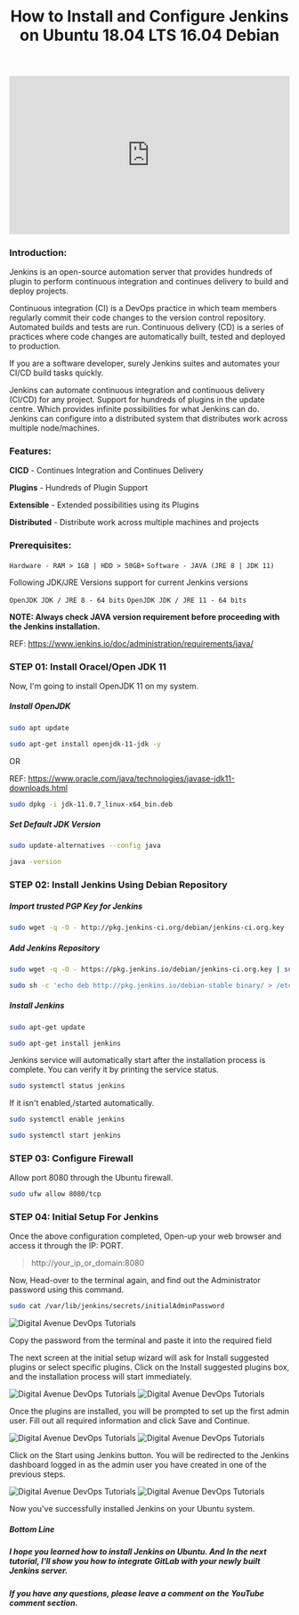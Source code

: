 ﻿---
layout: post
authors: [dimuthu_daundasekara]
title: 'How to Install and Configure Jenkins on Ubuntu 18.04 LTS 16.04 Debian'
image: /assets/img/post-imgs/jenkins-ubuntu/Jenkins.jpg
tags: [Jenkins, CICD, Automation,Continuous Integration, Continuous Delivery]
category: devops
comments: true
last_modified_at: 2020-01-31
---

<style>
.embed-container { position: relative; padding-bottom: 56.25%; height: 0; overflow: hidden; max-width: 100%; } .embed-container iframe, .embed-container object, .embed-container embed { position: absolute; top: 0; left: 0; width: 100%; height: 100%; }
</style>
<div class='embed-container'>
    <iframe src='https://www.youtube.com/embed/rqJPEACdrmM?&autoplay=1' frameborder='0' allow="accelerometer; autoplay; clipboard-write; encrypted-media; gyroscope; picture-in-picture" allowfullscreen>
    </iframe>
</div>


### Introduction:

Jenkins is an open-source automation server that provides hundreds of plugin to perform continuous integration and continues delivery to build and deploy projects.

Continuous integration (CI) is a DevOps practice in which team members regularly commit their code changes to the version control repository. Automated builds and tests are run. Continuous delivery (CD) is a series of practices where code changes are automatically built, tested and deployed to production.

If you are a software developer, surely Jenkins suites and automates your CI/CD build tasks quickly.

Jenkins can automate continuous integration and continuous delivery (CI/CD) for any project.
Support for hundreds of plugins in the update centre.  Which provides infinite possibilities for what Jenkins can do.
Jenkins can configure into a distributed system that distributes work across multiple node/machines.

### Features: 

**CICD** - Continues Integration and Continues Delivery

**Plugins** - Hundreds of Plugin Support

**Extensible** - Extended possibilities using its Plugins

**Distributed** - Distribute work across multiple machines and projects

### Prerequisites:

`Hardware - RAM > 1GB | HDD > 50GB+`
`Software - JAVA (JRE 8 | JDK 11)`

Following JDK/JRE Versions support for current Jenkins versions

`OpenJDK JDK / JRE 8 - 64 bits`
`OpenJDK JDK / JRE 11 - 64 bits`

**NOTE: Always check JAVA version requirement before proceeding with the Jenkins installation.**

REF: <a href="https://www.jenkins.io/doc/administration/requirements/java/" target="_blank">https://www.jenkins.io/doc/administration/requirements/java/</a>

### STEP 01: Install Oracel/Open JDK 11

Now, I'm going to install OpenJDK 11 on my system.

##### Install OpenJDK

```bash
sudo apt update

sudo apt-get install openjdk-11-jdk -y
```
OR

REF: <a href="https://www.oracle.com/java/technologies/javase-jdk11-downloads.html" target="_blank">https://www.oracle.com/java/technologies/javase-jdk11-downloads.html</a>

```bash
sudo dpkg -i jdk-11.0.7_linux-x64_bin.deb
```

##### Set Default JDK Version

```bash
sudo update-alternatives --config java

java -version
```

### STEP 02: Install Jenkins Using Debian Repository

##### Import trusted PGP Key for Jenkins

```bash
sudo wget -q -O - http://pkg.jenkins-ci.org/debian/jenkins-ci.org.key | sudo apt-key add -
```

##### Add Jenkins Repository

```bash
sudo wget -q -O - https://pkg.jenkins.io/debian/jenkins-ci.org.key | sudo apt-key add -
```

```bash
sudo sh -c 'echo deb http://pkg.jenkins.io/debian-stable binary/ > /etc/apt/sources.list.d/jenkins.list'
```

##### Install Jenkins

```bash
sudo apt-get update

sudo apt-get install jenkins
```

Jenkins service will automatically start after the installation process is complete. You can verify it by printing the service status.

```bash
sudo systemctl status jenkins
```

If it isn't enabled,/started automatically.

```bash
sudo systemctl enable jenkins

sudo systemctl start jenkins
```

### STEP 03: Configure Firewall

Allow port 8080 through the Ubuntu firewall.

```bash
sudo ufw allow 8080/tcp
```

### STEP 04: Initial Setup For Jenkins

Once the above configuration completed, Open-up your web browser and access it through the IP: PORT.

> http://your_ip_or_domain:8080 

Now, Head-over to the terminal again, and find out the Administrator password using this command.

```bash
sudo cat /var/lib/jenkins/secrets/initialAdminPassword
```

<img src="/assets/img/post-imgs/jenkins-ubuntu/1.png" width="auto" alt="Digital Avenue DevOps Tutorials">

Copy the password from the terminal and paste it into the required field



The next screen at the initial setup wizard will ask for Install suggested plugins or select specific plugins. Click on the Install suggested plugins box, and the installation process will start immediately.

<img src="/assets/img/post-imgs/jenkins-ubuntu/2.png" width="auto" alt="Digital Avenue DevOps Tutorials">

<img src="/assets/img/post-imgs/jenkins-ubuntu/3.png" width="auto" alt="Digital Avenue DevOps Tutorials">

Once the plugins are installed, you will be prompted to set up the first admin user. Fill out all required information and click Save and Continue.

<img src="/assets/img/post-imgs/jenkins-ubuntu/4.png" width="auto" alt="Digital Avenue DevOps Tutorials">

<img src="/assets/img/post-imgs/jenkins-ubuntu/5.png" width="auto" alt="Digital Avenue DevOps Tutorials">

Click on the Start using Jenkins button. You will be redirected to the Jenkins dashboard logged in as the admin user you have created in one of the previous steps.

<img src="/assets/img/post-imgs/jenkins-ubuntu/6.png" width="auto" alt="Digital Avenue DevOps Tutorials">

<img src="/assets/img/post-imgs/jenkins-ubuntu/7.png" width="auto" alt="Digital Avenue DevOps Tutorials">

Now you've successfully installed Jenkins on your Ubuntu system.

##### Bottom Line

##### I hope you learned how to install Jenkins on Ubuntu. And In the next tutorial, I'll show you how to integrate GitLab with your newly built Jenkins server.

##### If you have any questions, please leave a comment on the YouTube comment section. 









